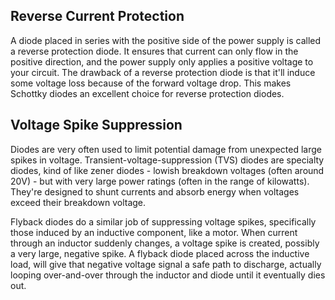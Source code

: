 ## Reverse Current Protection
A diode placed in series with the positive side of the power supply is called a reverse protection diode. It ensures that current can only flow in the positive direction, and the power supply only applies a positive voltage to your circuit.
The drawback of a reverse protection diode is that it'll induce some voltage loss because of the forward voltage drop. This makes Schottky diodes an excellent choice for reverse protection diodes.

## Voltage Spike Suppression
Diodes are very often used to limit potential damage from unexpected large spikes in voltage. Transient-voltage-suppression (TVS) diodes are specialty diodes, 
kind of like zener diodes - lowish breakdown voltages (often around 20V) - but with very large power ratings (often in the range of kilowatts). They're designed to shunt currents and absorb energy when voltages exceed their breakdown voltage.

Flyback diodes do a similar job of suppressing voltage spikes, specifically those induced by an inductive component, like a motor. When current through an inductor suddenly changes, a voltage spike is created, possibly a very large, negative spike. A flyback diode placed across the inductive load, will give that negative voltage signal a safe path to discharge, actually looping over-and-over through the inductor and diode until it eventually dies out.
